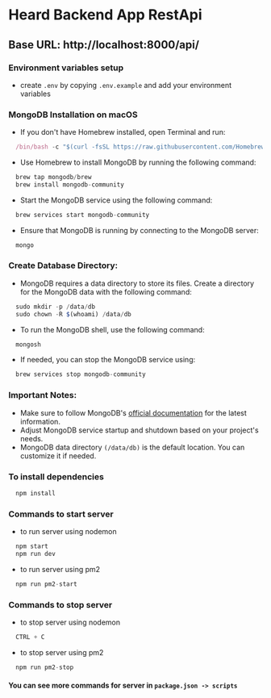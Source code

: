 # Heard Backend App RestApi

## Base URL: http://localhost:8000/api/

### Environment variables setup

- create `.env` by copying `.env.example` and add your environment variables

### MongoDB Installation on macOS

- If you don't have Homebrew installed, open Terminal and run:

```js
  /bin/bash -c "$(curl -fsSL https://raw.githubusercontent.com/Homebrew/install/HEAD/install.sh)"
```

- Use Homebrew to install MongoDB by running the following command:

```js
  brew tap mongodb/brew
  brew install mongodb-community
```

- Start the MongoDB service using the following command:

```js
  brew services start mongodb-community
```

- Ensure that MongoDB is running by connecting to the MongoDB server:

```js
  mongo
```

### Create Database Directory:

- MongoDB requires a data directory to store its files. Create a directory for the MongoDB data with the following command:

```js
  sudo mkdir -p /data/db
  sudo chown -R $(whoami) /data/db
```

- To run the MongoDB shell, use the following command:

```js
  mongosh
```

- If needed, you can stop the MongoDB service using:

```js
  brew services stop mongodb-community
```

### Important Notes:

- Make sure to follow MongoDB's [official documentation](https://www.mongodb.com/docs/manual/tutorial/install-mongodb-on-os-x) for the latest information.
- Adjust MongoDB service startup and shutdown based on your project's needs.
- MongoDB data directory `(/data/db)` is the default location. You can customize it if needed.

### To install dependencies

```js
  npm install
```

### Commands to start server

- to run server using nodemon

```js
  npm start
  npm run dev
```

- to run server using pm2

```js
  npm run pm2-start
```

### Commands to stop server

- to stop server using nodemon

```js
  CTRL + C
```

- to stop server using pm2

```js
  npm run pm2-stop
```

#### You can see more commands for server in `package.json -> scripts`
